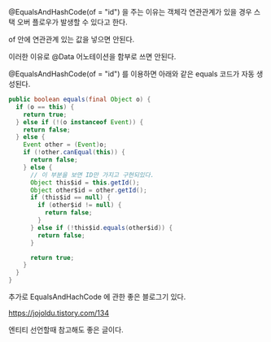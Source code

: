 
@EqualsAndHashCode(of = "id") 을 주는 이유는 객체각 연관관계가 있을 경우 스택 오버 플로우가 발생할 수 있다고 한다.

of 안에 연관관계 있는 값을 넣으면 안된다.

이러한 이유로 @Data 어노테이션을 함부로 쓰면 안된다.



@EqualsAndHashCode(of = "id")  를 이용하면 아래와 같은 equals 코드가 자동 생성된다.

``` java
public boolean equals(final Object o) {
  if (o == this) {
    return true;
  } else if (!(o instanceof Event)) {
    return false;
  } else {
    Event other = (Event)o;
    if (!other.canEqual(this)) {
      return false;
    } else {
      // 이 부분을 보면 ID만 가지고 구현되있다.
      Object this$id = this.getId();
      Object other$id = other.getId();
      if (this$id == null) {
        if (other$id != null) {
          return false;
        }
      } else if (!this$id.equals(other$id)) {
        return false;
      }

      return true;
    }
  }
}
```



추가로 EqualsAndHachCode 에 관한 좋은 블로그기 있다. 

https://jojoldu.tistory.com/134

엔티티 선언할때 참고해도 좋은 글이다.
